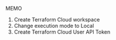 MEMO

1. Create Terraform Cloud workspace 
1. Change execution mode to Local
1. Create Terraform Cloud User API Token
